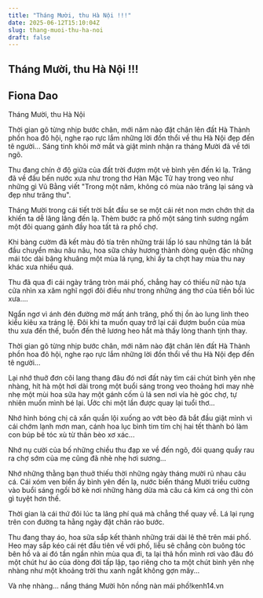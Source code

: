 ```yaml
---
title: "Tháng Mười, thu Hà Nội !!!"
date: 2025-06-12T15:10:04Z
slug: thang-muoi-thu-ha-noi
draft: false
---
```


## Tháng Mười, thu Hà Nội !!!

## Fiona Dao

Tháng Mười, thu Hà Nội
 
Thời gian gõ từng nhịp bước chân, mới năm nào đặt chân lên đất Hà Thành phồn hoa đô hội, nghe rạo rực lắm những lời đồn thổi về thu Hà Nội đẹp đến tê người...
Sáng tinh khôi mở mắt và giật mình nhận ra tháng Mười đã về tới ngõ.
 
Thu đang chín ở độ giữa của đất trời đượm một vẻ bình yên đến kì lạ. Trăng đã về đấu bến nước xưa như trong thơ Hàn Mặc Tử hay trong veo như những gì Vũ Bằng viết "Trong một năm, không có mùa nào trăng lại sáng và đẹp như trăng thu".
 
Tháng Mười trong cái tiết trời bắt đầu se se một cái rét non mơn chớn thịt da khiến ta dễ lâng lâng đến lạ. Thèm bước ra phố một sáng tinh sương ngắm một đôi quang gánh đầy hoa tất tả ra phố chợ.
 
Khi bàng cườm đã kết màu đỏ tía trên những trái lấp ló sau những tán lá bắt đầu chuyển màu nâu nâu, hoa sữa chảy hương thành dòng quện đặc những mái tóc dài bâng khuâng một mùa lá rụng, khi ấy ta chợt hay mùa thu nay khác xưa nhiều quá. 
 
Thu đã qua đi cái ngày trăng tròn mái phố, chẳng hay có thiếu nữ nào tựa cửa nhìn xa xăm nghĩ ngợi đôi điều như trong những áng thơ của tiền bối lúc xưa....
 
Ngẩn ngơ vì ánh đén đường mờ mất ánh trăng, phố thị ồn ào lung linh theo kiểu kiêu xa tráng lệ. Đôi khi ta muốn quay trở lại cái đượm buồn của mùa thu xưa đến thế, buồn đến thê lương heo hắt mà thấy lòng thanh tịnh thay.
 

Thời gian gõ từng nhịp bước chân, mới năm nào đặt chân lên đất Hà Thành phồn hoa đô hội, nghe rạo rực lắm những lời đồn thổi về thu Hà Nội đẹp đến tê người...
 
Lại nhớ thuở đơn côi lang thang đâu đó nơi đất này tìm cái chút bình yên nhẹ nhàng, hít hà một hơi dài trong một buổi sáng trong veo thoảng hơi may nhè nhẹ một mùi hoa sữa hay một gánh cốm ủ lá sen nơi vỉa hè góc chợ, tự nhiên muốn mình bé lại. Ước chi một lần được quay lại tuổi thơ... 
 
 
Nhớ hình bóng chị cả xắn quần lội xuống ao vớt bèo đã bắt đầu giật mình vì cái chớm lạnh mơn man, cánh hoa lục bình tim tím chị hai tết thành bó làm con búp bê tóc xù từ thân bèo xơ xác...
 
Nhớ nụ cười của bố những chiều thu đạp xe về đến ngõ, đôi quang quẩy rau ra chợ sớm của mẹ cũng đã nhè nhẹ hơi sương...
 
Nhớ những thằng bạn thuở thiếu thời những ngày tháng mười rủ nhau câu cá. Cái xóm ven biển ấy bình yên đến lạ, nước biển tháng Mười triều cường vào buổi sáng ngồi bờ kè nơi những hàng dừa mà câu cá kìm cá ong thì còn gì tuyệt hơn thế.
 

 
Thời gian là cái thứ đôi lúc ta lãng phí quá mà chẳng thể quay về. Lá lại rụng trên con đường ta hằng ngày đặt chân rảo bước.
 
Thu đang thay áo, hoa sữa sắp kết thành những trái dài lê thê trên mái phố. Heo may sắp kéo cái rét đầu tiên về với phố, liễu sẽ chẳng còn buông tóc bên hồ và ai đó tần ngần nhìn mùa qua đi, ta lại thả hồn mình rơi vào đâu đó một chút hư ảo của dòng đời tấp lập, tạo riêng cho ta một chút bình yên nhẹ nhàng như một khoảng trời thu xanh ngắt không gợn mây...
 
Và nhẹ nhàng... nắng tháng Mười hôn nồng nàn mái phố!kenh14.vn